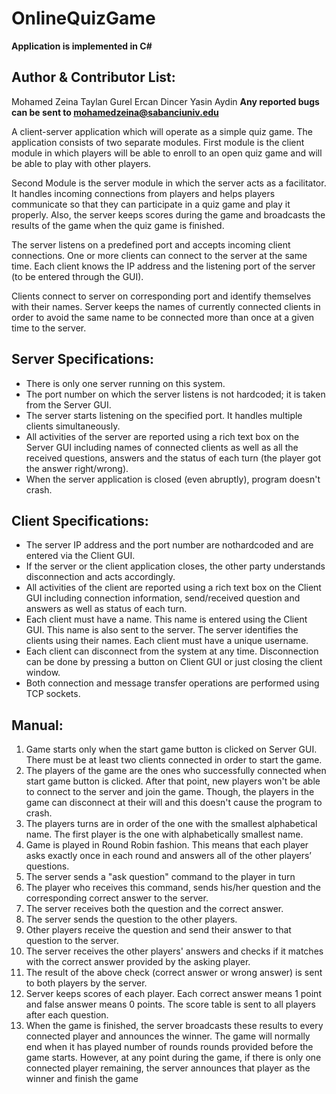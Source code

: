 # OnlineQuizGame
**Application is implemented in C#**

Author & Contributor List:
---
Mohamed Zeina 
Taylan Gurel
Ercan Dincer 
Yasin Aydin
**Any reported bugs can be sent to mohamedzeina@sabanciuniv.edu**

A client-server application which will operate as a simple quiz game. The application consists of two separate modules. 
First module is the client module in which players will be able to enroll to an open quiz game and will be able to play with other players.

Second Module is the server module in which the server acts as a facilitator. It handles incoming connections from players and helps players communicate so that they can participate in a quiz game and play it properly. Also, the server keeps scores during the game and broadcasts the results of the game when the quiz game is finished.

The server listens on a predefined port and accepts incoming client connections. One or more clients can connect to the server at the same time. Each client knows the IP address and the listening port of the server (to be entered through the GUI).

Clients connect to server on corresponding port and identify themselves with their names. Server keeps the names of currently connected clients in order to avoid the same name to be connected more than once at a given time to the server.




Server Specifications:
---
* There is only one server running on this system.
* The port number on which the server listens is not hardcoded; it is taken from the Server GUI.
* The server starts listening on the specified port. It handles multiple clients simultaneously.
* All activities of the server are reported using a rich text box on the Server GUI including names of connected clients as well as all the received questions, answers and the status of each turn (the player got the answer right/wrong).
* When the server application is closed (even abruptly), program doesn't crash.



Client Specifications:
---
* The server IP address and the port number are nothardcoded and are entered via the Client GUI.
* If the server or the client application closes, the other party understands disconnection and acts accordingly.
* All activities of the client are reported using a rich text box on the Client GUI including connection information, send/received question and answers as well as status of each turn.
* Each client must have a name. This name is entered using the Client GUI. This name is also sent to the server. The server identifies the clients using their names. Each client must have a unique username.
* Each client can disconnect from the system at any time. Disconnection can be done by pressing a button on Client GUI or just closing the client window.
* Both connection and message transfer operations are performed using TCP sockets.





Manual:
---

1. Game starts only when the start game button is clicked on Server GUI. There must be at least two clients connected in order to start the game.
2. The players of the game are the ones who successfully connected when start game button is clicked. After that point, new players won't be able to connect to the server and join the game. Though, the players in the game can disconnect at their will and this doesn't cause the program to crash.
3. The players turns are in order of the one with the smallest alphabetical name. The first player is the one with alphabetically smallest name. 
4. Game is played in Round Robin fashion. This means that each player asks exactly once in each round and answers all of the other players’ questions.
5. The server sends a "ask question" command to the player in turn
6. The player who receives this command, sends his/her question and the corresponding correct answer to the server.
7. The server receives both the question and the correct answer.
8. The server sends the question to the other players.
9. Other players receive the question and send their answer to that question to the server.
10. The server receives the other players' answers and checks if it matches with the correct answer provided by the asking player.
11. The result of the above check (correct answer or wrong answer) is sent to both players by the server.
12. Server keeps scores of each player. Each correct answer means 1 point and false answer means 0 points. The score table is sent to all players after each question.
13. When the game is finished, the server broadcasts these results to every connected player and announces the winner. The game will normally end when it has played number of rounds rounds provided before the game starts. However, at any point during the game, if there is only one connected player remaining, the server announces that player as the winner and finish the game

